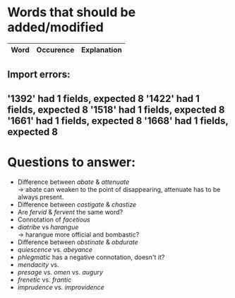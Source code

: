 # Words that should be added/modified

| Word              | Occurence | Explanation             |
| :---------------- | :-------- | :---------------------- |

## Import errors:
'1392' had 1 fields, expected 8
'1422' had 1 fields, expected 8
'1518' had 1 fields, expected 8
'1661' had 1 fields, expected 8
'1668' had 1 fields, expected 8
----

# Questions to answer:

- Difference between _abate_ & _attenuate_<br />
  → abate can weaken to	 the point of disappearing, attenuate has to be always present.
- Difference between _castigate_ & _chastize_
- Are _fervid_ & _fervent_ the same word?
- Connotation of _facetious_
- _diatribe_ vs _harangue_<br />
  → harangue more official and bombastic?
- Difference between _obstinate_ &  _obdurate_
- _quiescence_ vs. _abeyance_
- _phlegmatic_ has a negative connotation, doesn't it?
- _mendacity_ vs.
- _presage_ vs. _omen_ vs. _augury_
- _frenetic_ vs. _frantic_
- _imprudence_ vs. _improvidence_
